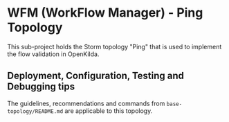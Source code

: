 # WFM (WorkFlow Manager) - Ping Topology

This sub-project holds the Storm topology "Ping" that is used to implement
the flow validation in OpenKilda.

## Deployment, Configuration, Testing and Debugging tips 

The guidelines, recommendations and commands from `base-topology/README.md`
are applicable to this topology. 